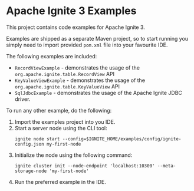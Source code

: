 # Apache Ignite 3 Examples

This project contains code examples for Apache Ignite 3.

Examples are shipped as a separate Maven project, so to start running you simply need
to import provided `pom.xml` file into your favourite IDE.

The following examples are included:
* `RecordViewExample` - demonstrates the usage of the `org.apache.ignite.table.RecordView` API
* `KeyValueViewExample` - demonstrates the usage of the `org.apache.ignite.table.KeyValueView` API
* `SqlJdbcExample` - demonstrates the usage of the Apache Ignite JDBC driver.

To run any other example, do the following:
1. Import the examples project into you IDE.
2. Start a server node using the CLI tool:
   ```
   ignite node start --config=$IGNITE_HOME/examples/config/ignite-config.json my-first-node
   ```
3. Initialize the node using the following command:
   ```
   ignite cluster init --node-endpoint 'localhost:10300' --meta-storage-node 'my-first-node'
   ```
4. Run the preferred example in the IDE.

